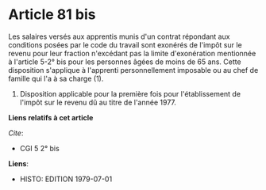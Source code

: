 # Article 81 bis

Les salaires versés aux apprentis munis d'un contrat répondant aux conditions posées par le code du travail sont exonérés de
l'impôt sur le revenu pour leur fraction n'excédant pas la limite d'exonération mentionnée à l'article 5-2° bis pour les
personnes âgées de moins de 65 ans. Cette disposition s'applique à l'apprenti personnellement imposable ou au chef de famille
qui l'a à sa charge (1).

1)  Disposition applicable pour la première fois pour l'établissement de l'impôt sur le revenu dû au titre de l'année 1977.

**Liens relatifs à cet article**

_Cite_:

  - CGI 5 2° bis

**Liens**:

  - HISTO: EDITION 1979-07-01
